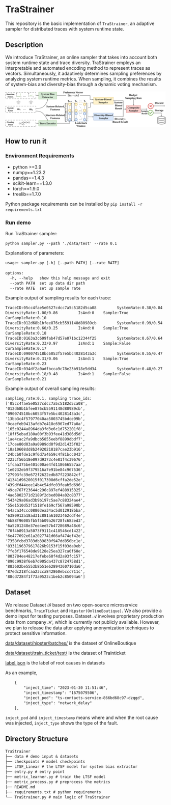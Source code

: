 # TraStrainer

This repository is the basic implementation of `TraStrainer`, an adaptive sampler for distributed traces with system runtime state.

## Description
We introduce TraStrainer, an online sampler that takes into account both system runtime state and trace diversity. TraStrainer employs an interpretable and automated encoding method to represent traces as vectors. Simultaneously, it adaptively determines sampling preferences by analyzing system runtime metrics. When sampling, it combines the results of system-bias and diversity-bias through a dynamic voting mechanism.

![The overview of TraStrainer](./pic/overview.png)

## How to run it
### Environment Requirements
- python >=3.9
- numpy==1.23.2
- pandas==1.4.3
- scikit-learn==1.3.0
- torch==1.9.0
- treelib==1.7.0

Python package requirements can be installed by `pip install -r requirements.txt`

### Run demo
Run TraStrainer sampler:
```
python sampler.py --path './data/test' --rate 0.1
```

Explanations of parameters:
```                
usage: sampler.py [-h] [--path PATH] [--rate RATE]

options:
  -h, --help   show this help message and exit
  --path PATH  set up data dir path
  --rate RATE  set up sample rate
```

Example output of sampling results for each trace:
```
TraceID:05cc4fae5e0527cdcc7a5c5182d5ca08         SystemRate:0.30/0.84    DiversityRate:1.00/0.86         IsAnd:0    Sample:True     CurSampleRate:0.10
TraceID:012d68b1bfee876cb5591148d80989cb         SystemRate:0.99/0.54    DiversityRate:0.60/0.25         IsAnd:0    Sample:True     CurSampleRate:0.18
TraceID:0163a3c609fab47d57e071bc12344f25         SystemRate:0.67/0.64    DiversityRate:0.33/0.97         IsAnd:1    Sample:False    CurSampleRate:0.17
TraceID:090074518bc6053f57e5bc4028143a3c         SystemRate:0.55/0.47    DiversityRate:0.31/0.06         IsAnd:1    Sample:True     CurSampleRate:0.23
TraceID:034df2a0adfbcca9c78e23b918e5dd34         SystemRate:0.48/0.27    DiversityRate:0.18/0.48         IsAnd:1    Sample:False    CurSampleRate:0.21
```

Example output of overall sampling results:
```
sampling_rate:0.1, sampling trace_ids:['05cc4fae5e0527cdcc7a5c5182d5ca08', '012d68b1bfee876cb5591148d80989cb', '090074518bc6053f57e5bc4028143a3c', '13bb3c4f57977040aa5003745bdce99b', '0caefeb9413afdb7e418c6967ed77a0a', '165c0244a8964da3fd3e6c1d752201f8', '18ff5ebad180a00f3b93fee41d386d5d', '1ae4cac2fa9dbcb5855eebf8899dbdf7', '17cee80d03a9a0989dd0f9d2d1435f02', '18a10608dd8b24920218187cae23b916', '24bcb0fde1c9f6d7a4659c4f81bcc043', '223cf56b18e097d9373c4e81f4c39676', '1fcaa375be401c00ae4fd118666557aa', '1e0232eb9f379516a7e91be84c967536', '27993fc39e672f2622edb87f223842cf', '41341d9620015f017308d6cffa2de52e', '439dfd44eee14b4c54dfc03feab5d696', '49ce767f23644c296c897ef488915325', '4ae5802371d2189f2dbed084a02c8377', '543429a06ad3b9b197c5ae7c88324ae4', '55e1510d53f1518fe169cf567a98590b', '64aca34ccc08803ea34ac5d012918bba', '6380912a18ad31c881a61023462cdf4e', '6b88f96085fb5f5b09a26728fc683ed3', '6a5201248e37ee4ee57b4728689a48c6', '70f4b8913a5073f9111c418546cd1422', '6e477692e61a2027741d66af474ef42e', '7358fcbd3783db39830f947dd850bc1e', '8331196379617826b9153f15f03da0eb', '7fe3f176548de9128e25ea327ca0f68e', '803784ee48217efebe60f4d2a93fc157', '890c9938f6eb7d905da437c8724758d1', '883602be5553b8b51e62894360710da6', '87edc218fcaa23cca842860ebccc711c', '88cd7284f1f73a9523c1beb2c85094a6']
```

## Dataset
We release Dataset $\mathcal{B}$ based on two open-source microservice benchmarks, `TrainTicket` and `Hipster(OnlineBoutique)`. We also provide a demo input for testing purposes. Dataset $\mathcal{A}$ involves proprietary production data from company $\mathcal{H}$, which is currently not publicly available. However, we plan to release the data after applying anonymization techniques to protect sensitive information.

[data/dataset/hipster/batches/](./data/dataset/hipster/batches/) is the dataset of OnlineBoutique

[data/dataset/train_ticket/test/](./data/dataset/train_ticket/test/) is the dataset of Trainticket

[label.json](./data/dataset/train_ticket/test/label.json) is the label of root causes in datasets

As an example,

```
    {
        "inject_time": "2023-01-30 11:51:46",
        "inject_timestamp": "1675079506",
        "inject_pod": "ts-contacts-service-866bd68c97-dzqgd",
        "inject_type": "network_delay"
    },
```

`inject_pod` and `inject_timestamp` means where and when the root cause was injected, `inject_type` shows the type of the fault. 

## Directory Structure
```
TraStrainer
├── data # demo input & datasets
├── checkpoints # model checkpoints
├── LTSF_Linear # the LTSF model for system bias extractor
├── entry.py # entry point
├── metric_learner.py # train the LTSF model
├── metric_process.py # preprocess the metrics
├── README.md
├── requirements.txt # python requirements
└── TraStrainer.py # main logic of TraStrainer
```
